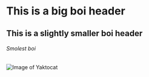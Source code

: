 # This is a big boi header
## This is a slightly smaller boi header
###### Smolest boi

![Image of Yaktocat](https://octodex.github.com/images/yaktocat.png)
